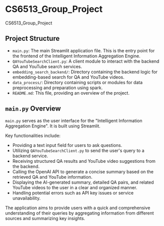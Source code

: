 # CS6513_Group_Project
CS6513_Group_Project

## Project Structure

- `main.py`: The main Streamlit application file. This is the entry point for the frontend of the Intelligent Information Aggregation Engine.
- `QAYouTubeSearchClient.py`: A client module to interact with the backend QA and YouTube search services.
- `embedding_search_backend/`: Directory containing the backend logic for embedding-based search for QA and YouTube videos.
- `data_process/`: Directory containing scripts or modules for data preprocessing and preparation using spark.
- `README.md`: This file, providing an overview of the project.

## `main.py` Overview

`main.py` serves as the user interface for the "Intelligent Information Aggregation Engine". It is built using Streamlit.

Key functionalities include:
- Providing a text input field for users to ask questions.
- Utilizing `QAYouTubeSearchClient.py` to send the user's query to a backend service.
- Receiving structured QA results and YouTube video suggestions from the backend.
- Calling the OpenAI API to generate a concise summary based on the retrieved QA and YouTube information.
- Displaying the AI-generated summary, detailed QA pairs, and related YouTube videos to the user in a clear and organized manner.
- Handling potential errors such as API key issues or service unavailability.

The application aims to provide users with a quick and comprehensive understanding of their queries by aggregating information from different sources and summarizing key insights.

